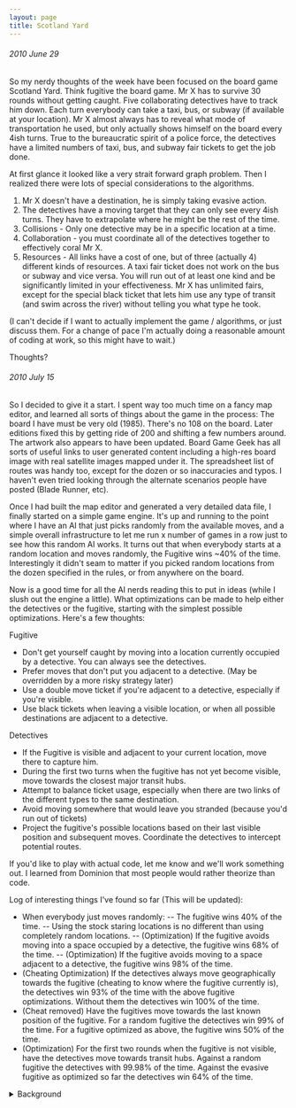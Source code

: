 ```yaml
---
layout: page
title: Scotland Yard
---
```

###### 2010 June 29<br>
 So my nerdy thoughts of the week have been focused on the board game Scotland Yard.  Think fugitive the board game.  Mr X has to survive 30 rounds without getting caught.  Five collaborating detectives have to track him down.  Each turn everybody can take a taxi, bus, or subway (if available at your location).  Mr X almost always has to reveal what mode of transportation he used, but only actually shows himself on the board every 4ish turns.  True to the bureaucratic spirit of a police force, the detectives have a limited numbers of taxi, bus, and subway fair tickets to get the job done.

At first glance it looked like a very strait forward graph problem.  Then I realized there were lots of special considerations to the algorithms.
1. Mr X doesn't have a destination, he is simply taking evasive action.
2. The detectives have a moving target that they can only see every 4ish turns.  They have to extrapolate where he might be the rest of the time.
3. Collisions - Only one detective may be in a specific location at a time.
4. Collaboration - you must coordinate all of the detectives together to effectively coral Mr X.
5. Resources - All links have a cost of one, but of three (actually 4) different kinds of resources.  A taxi fair ticket does not work on the bus or subway and vice versa.  You will run out of at least one kind and be significantly limited in your effectiveness.  Mr X has unlimited fairs, except for the special black ticket that lets him use any type of transit (and swim across the river) without telling you what type he took.

(I can't decide if I want to actually implement the game / algorithms, or just discuss them.  For a change of pace I'm actually doing a reasonable amount of coding at work, so this might have to wait.)

Thoughts?

###### 2010 July 15<br>
So I decided to give it a start.  I spent way too much time on a fancy map editor, and learned all sorts of things about the game in the process:
The board I have must be very old (1985).  There's no 108 on the board.  Later editions fixed this by getting ride of 200 and shifting a few numbers around.  The artwork also appears to have been updated.
Board Game Geek has all sorts of useful links to user generated content including a high-res board image with real satellite images mapped under it.  The spreadsheet list of routes was handy too, except for the dozen or so inaccuracies and typos.  I haven't even tried looking through the alternate scenarios people have posted (Blade Runner, etc).

Once I had built the map editor and generated a very detailed data file, I finally started on a simple game engine.  It's up and running to the point where I have an AI that just picks randomly from the available moves, and a simple overall infrastructure to let me run x number of games in a row just to see how this random AI works.  It turns out that when everybody starts at a random location and moves randomly, the Fugitive wins ~40% of the time.  Interestingly it didn't seam to matter if you picked random locations from the dozen specified in the rules, or from anywhere on the board.

Now is a good time for all the AI nerds reading this to put in ideas (while I slush out the engine a little).  What optimizations can be made to help either the detectives or the fugitive, starting with the simplest possible optimizations.  Here's a few thoughts:

Fugitive
- Don't get yourself caught by moving into a location currently occupied by a detective.  You can always see the detectives.
- Prefer moves that don't put you adjacent to a detective.  (May be overridden by a more risky strategy later)
- Use a double move ticket if you're adjacent to a detective, especially if you're visible.
- Use black tickets when leaving a visible location, or when all possible destinations are adjacent to a detective.

Detectives
- If the Fugitive is visible and adjacent to your current location, move there to capture him.
- During the first two turns when the fugitive has not yet become visible, move towards the closest major transit hubs.
- Attempt to balance ticket usage, especially when there are two links of the different types to the same destination.
- Avoid moving somewhere that would leave you stranded (because you'd run out of tickets)
- Project the fugitive's possible locations based on their last visible position and subsequent moves.  Coordinate the detectives to intercept potential routes.

If you'd like to play with actual code, let me know and we'll work something out.  I learned from Dominion that most people would rather theorize than code.

Log of interesting things I've found so far (This will be updated):
- When everybody just moves randomly:
-- The fugitive wins 40% of the time.
-- Using the stock staring locations is no different than using completely random locations.
-- (Optimization) If the fugitive avoids moving into a space occupied by a detective, the fugitive wins 68% of the time.
-- (Optimization) If the fugitive avoids moving to a space adjacent to a detective, the fugitive wins 98% of the time.
- (Cheating Optimization) If the detectives always move geographically towards the fugitive (cheating to know where the fugitive currently is), the detectives win 93% of the time with the above fugitive optimizations.  Without them the detectives win 100% of the time.
- (Cheat removed) Have the fugitives move towards the last known position of the fugitive.  For a random fugitive the detectives win 99% of the time.  For a fugitive optimized as above, the fugitive wins 50% of the time.
- (Optimization) For the first two rounds when the fugitive is not visible, have the detectives move towards transit hubs.  Against a random fugitive the detectives with 99.98% of the time. Against the evasive fugitive as optimized so far the detectives win 64% of the time.

<details>
  <summary>Background</summary>
Comments:<br>
Z: I find that, when playing the best players I can find, I (nearly) always win as the coppers and (nearly) always lose as Mr. X. I *suspect* that the game is solvable, and it's been on my "todo someday" list for a number of years. I'd be interested in knocking heads together and trying to solve it, if you're game for it!<br>
C: Sounds awesome. If I'm actually going to end up coding this, I was going to start with a map maker, a basic game engine, and then a simple random play algorithm. I bet this is one of those games that random won't be very good at, so it will be easy to actually see improvements.<br>
RG: I remember seeing a drastically simplified version of this game in a puzzle book when I was a kid. The solution wouldn't be applicable though, due to the map and rules.<br>
Z:<br>
Have you considered using a simple alpha-beta pruning tree, using "possible movements of fugitive" as an evaluation metric to minmax? There is a *huge* multipliciy of moves for each "detectives" turn (I just consider the detectives to have one large "supermove"). I think, in general, an evaluation function that minimizes the number of potential moves the fugitive has is a good start.<br>
<br>
I've never lost a game (as either side, though I expect this is mostly because I haven't played against good detectives), and here is what I, personally, use as my detectives strategy, which is in three stages:<br>
<br>
Stage 1 - Become Ready For Movement: For the first few moves, ensure that you'll be at (preferred) or able to move to an underground square when Mr. X reveals himself.<br>
<br>
Stage 2 - Create A Perimeter: Once he's revealed himself, move the detectives toward him, but maintain distance and control of the underground nodes (make sure that it's not possible for the fugitive to move onto an underground square -- this requires tracking every possible location he could be). This creates a large-diameter "net" for him, and prevents him from causing you to have to repeat this stage...<br>
<br>
Stage 3 - Tighten the net: Once he's revealed himself for the third time, your detectives have likely gotten nowhere near their resource limitations, and the fugitive is somewhere between the five of them. Whittle down his possible locations, until you're certain where he is, and nab him. This usually means blocking off bus routes, so you're certain he's using taxis.<br>
<br>
So, I'm essentially playing a different game than most people. I'm actually treating it as a game of reducing the number possible nodes Mr. X could be on to zero. So, I implement it (in my head) as a simple pruning tree, where I treat the collection of possible fugitive locations as his "actual" location. This removes the "chance" aspect from the game, by and large.<br>
<br>
To implement it in a standard alpha-beta tree, the "board state" would have to include the detective's locations, the fugitive's location, *and* the collection of nodes that the fugitive could be at, as known by the detectives (this is also important to consider as the fugitive, so he doesn't give away information he doesn't have to, by doing something like taking a bus when he could take a taxi for the same route or vice versa). Then, the fugitive is attempting to max the cardinality of the "possible movements from possible locations" metric, and the detectives are trying to minimize it, and it's pluggable into whatever game decision engine you like, be it a neural net, or an alpha beta tree, or whatever.<br>
<br>
Random thought - Go players are amazingly good at this game, I've found. Might want to look into that for ideas. There are actually a lot of similarities, given the "surround and close in" nature of battles in Go.<br>
<br>
C: I was thinking much along these lines, but I'm not sure on the specifics of how to coordinate 5 detectives in such a maneuver. I think this coordination is one of the more interesting problems for both AI and real players.<br>
R: When using the defined set of starting locations, do you have the detectives work out what spots Mr. X could possibly be in?<br>
Z: If you're asking me, no, I don't bother. It rapidly becomes "the whole board" after the first couple turns. I treat that as "unknown" and head for the underground stations.<br>

Orriginally posted at:<br>
https://tracher.livejournal.com/115112.html<br>
https://tracher.livejournal.com/115689.html<br>
</details>
